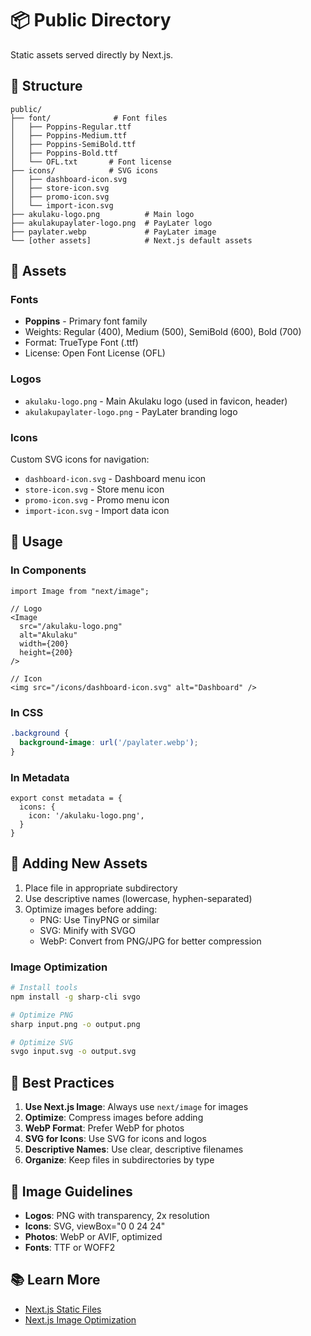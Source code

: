 # 📦 Public Directory

Static assets served directly by Next.js.

## 📁 Structure

```
public/
├── font/              # Font files
│   ├── Poppins-Regular.ttf
│   ├── Poppins-Medium.ttf
│   ├── Poppins-SemiBold.ttf
│   ├── Poppins-Bold.ttf
│   └── OFL.txt       # Font license
├── icons/            # SVG icons
│   ├── dashboard-icon.svg
│   ├── store-icon.svg
│   ├── promo-icon.svg
│   └── import-icon.svg
├── akulaku-logo.png          # Main logo
├── akulakupaylater-logo.png  # PayLater logo
├── paylater.webp             # PayLater image
└── [other assets]            # Next.js default assets
```

## 🎨 Assets

### Fonts
- **Poppins** - Primary font family
- Weights: Regular (400), Medium (500), SemiBold (600), Bold (700)
- Format: TrueType Font (.ttf)
- License: Open Font License (OFL)

### Logos
- `akulaku-logo.png` - Main Akulaku logo (used in favicon, header)
- `akulakupaylater-logo.png` - PayLater branding logo

### Icons
Custom SVG icons for navigation:
- `dashboard-icon.svg` - Dashboard menu icon
- `store-icon.svg` - Store menu icon
- `promo-icon.svg` - Promo menu icon
- `import-icon.svg` - Import data icon

## 🔗 Usage

### In Components
```tsx
import Image from "next/image";

// Logo
<Image 
  src="/akulaku-logo.png" 
  alt="Akulaku" 
  width={200} 
  height={200}
/>

// Icon
<img src="/icons/dashboard-icon.svg" alt="Dashboard" />
```

### In CSS
```css
.background {
  background-image: url('/paylater.webp');
}
```

### In Metadata
```tsx
export const metadata = {
  icons: {
    icon: '/akulaku-logo.png',
  }
}
```

## 📝 Adding New Assets

1. Place file in appropriate subdirectory
2. Use descriptive names (lowercase, hyphen-separated)
3. Optimize images before adding:
   - PNG: Use TinyPNG or similar
   - SVG: Minify with SVGO
   - WebP: Convert from PNG/JPG for better compression

### Image Optimization
```bash
# Install tools
npm install -g sharp-cli svgo

# Optimize PNG
sharp input.png -o output.png

# Optimize SVG
svgo input.svg -o output.svg
```

## 🎯 Best Practices

1. **Use Next.js Image**: Always use `next/image` for images
2. **Optimize**: Compress images before adding
3. **WebP Format**: Prefer WebP for photos
4. **SVG for Icons**: Use SVG for icons and logos
5. **Descriptive Names**: Use clear, descriptive filenames
6. **Organize**: Keep files in subdirectories by type

## 📏 Image Guidelines

- **Logos**: PNG with transparency, 2x resolution
- **Icons**: SVG, viewBox="0 0 24 24"
- **Photos**: WebP or AVIF, optimized
- **Fonts**: TTF or WOFF2

## 📚 Learn More

- [Next.js Static Files](https://nextjs.org/docs/app/building-your-application/optimizing/static-assets)
- [Next.js Image Optimization](https://nextjs.org/docs/app/building-your-application/optimizing/images)
